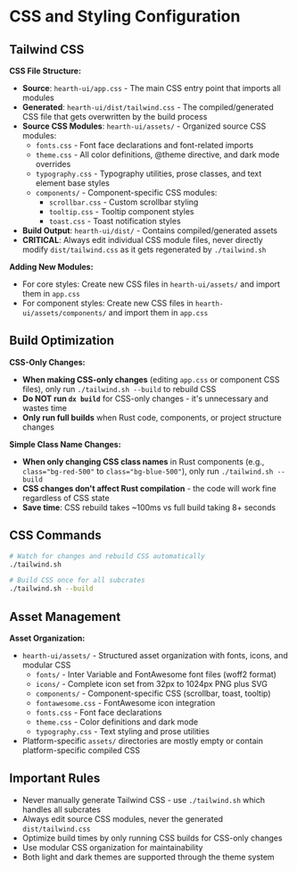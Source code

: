 # CSS and Styling Configuration

## Tailwind CSS

**CSS File Structure:**
- **Source**: `hearth-ui/app.css` - The main CSS entry point that imports all modules
- **Generated**: `hearth-ui/dist/tailwind.css` - The compiled/generated CSS file that gets overwritten by the build process
- **Source CSS Modules**: `hearth-ui/assets/` - Organized source CSS modules:
  - `fonts.css` - Font face declarations and font-related imports
  - `theme.css` - All color definitions, @theme directive, and dark mode overrides
  - `typography.css` - Typography utilities, prose classes, and text element base styles
  - `components/` - Component-specific CSS modules:
    - `scrollbar.css` - Custom scrollbar styling
    - `tooltip.css` - Tooltip component styles
    - `toast.css` - Toast notification styles
- **Build Output**: `hearth-ui/dist/` - Contains compiled/generated assets
- **CRITICAL**: Always edit individual CSS module files, never directly modify `dist/tailwind.css` as it gets regenerated by `./tailwind.sh`

**Adding New Modules:** 
- For core styles: Create new CSS files in `hearth-ui/assets/` and import them in `app.css`
- For component styles: Create new CSS files in `hearth-ui/assets/components/` and import them in `app.css`

## Build Optimization

**CSS-Only Changes:**
- **When making CSS-only changes** (editing `app.css` or component CSS files), only run `./tailwind.sh --build` to rebuild CSS
- **Do NOT run `dx build`** for CSS-only changes - it's unnecessary and wastes time
- **Only run full builds** when Rust code, components, or project structure changes

**Simple Class Name Changes:**
- **When only changing CSS class names** in Rust components (e.g., `class="bg-red-500"` to `class="bg-blue-500"`), only run `./tailwind.sh --build`
- **CSS changes don't affect Rust compilation** - the code will work fine regardless of CSS state
- **Save time**: CSS rebuild takes ~100ms vs full build taking 8+ seconds

## CSS Commands

```bash
# Watch for changes and rebuild CSS automatically
./tailwind.sh

# Build CSS once for all subcrates
./tailwind.sh --build
```

## Asset Management

**Asset Organization:**
- `hearth-ui/assets/` - Structured asset organization with fonts, icons, and modular CSS
  - `fonts/` - Inter Variable and FontAwesome font files (woff2 format)
  - `icons/` - Complete icon set from 32px to 1024px PNG plus SVG
  - `components/` - Component-specific CSS (scrollbar, toast, tooltip)
  - `fontawesome.css` - FontAwesome icon integration
  - `fonts.css` - Font face declarations
  - `theme.css` - Color definitions and dark mode
  - `typography.css` - Text styling and prose utilities
- Platform-specific `assets/` directories are mostly empty or contain platform-specific compiled CSS

## Important Rules

- Never manually generate Tailwind CSS - use `./tailwind.sh` which handles all subcrates
- Always edit source CSS modules, never the generated `dist/tailwind.css`
- Optimize build times by only running CSS builds for CSS-only changes
- Use modular CSS organization for maintainability
- Both light and dark themes are supported through the theme system